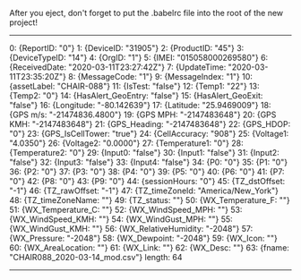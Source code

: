 After you eject, don't forget to put the .babelrc file into the root of the new project!

---

0: {ReportID: "0"}
1: {DeviceID: "31905"}
2: {ProductID: "45"}
3: {DeviceTypeID: "14"}
4: {OrgID: "1"}
5: {IMEI: "015058000269580"}
6: {ReceivedDate: "2020-03-11T23:27:42Z"}
7: {UpdateTime: "2020-03-11T23:35:20Z"}
8: {MessageCode: "1"}
9: {MessageIndex: "1"}
10: {assetLabel: "CHAIR-088"}
11: {IsTest: "false"}
12: {Temp1: "22"}
13: {Temp2: "0"}
14: {HasAlert_GeoEntry: "false"}
15: {HasAlert_GeoExit: "false"}
16: {Longitude: "-80.142639"}
17: {Latitude: "25.9469009"}
18: {GPS m/s: "-21474836.4800"}
19: {GPS MPH: "-2147483648"}
20: {GPS KMH: "-2147483648"}
21: {GPS_Heading: "-2147483648"}
22: {GPS_HDOP: "0"}
23: {GPS_IsCellTower: "true"}
24: {CellAccuracy: "908"}
25: {Voltage1: "4.0350"}
26: {Voltage2: "0.0000"}
27: {Temperature1: "0"}
28: {Temperature2: "0"}
29: {Input0: "false"}
30: {Input1: "false"}
31: {Input2: "false"}
32: {Input3: "false"}
33: {Input4: "false"}
34: {P0: "0"}
35: {P1: "0"}
36: {P2: "0"}
37: {P3: "0"}
38: {P4: "0"}
39: {P5: "0"}
40: {P6: "0"}
41: {P7: "0"}
42: {P8: "0"}
43: {P9: "0"}
44: {sessionHours: "0"}
45: {TZ_dstOffset: "-1"}
46: {TZ_rawOffset: "-1"}
47: {TZ_timeZoneId: "America/New_York"}
48: {TZ_timeZoneName: ""}
49: {TZ_status: ""}
50: {WX_Temperature_F: ""}
51: {WX_Temperature_C: ""}
52: {WX_WindSpeed_MPH: ""}
53: {WX_WindSpeed_KMH: ""}
54: {WX_WindGust_MPH: ""}
55: {WX_WindGust_KMH: ""}
56: {WX_RelativeHumidity: "-2048"}
57: {WX_Pressure: "-2048"}
58: {WX_Dewpoint: "-2048"}
59: {WX_Icon: ""}
60: {WX_AreaLocation: ""}
61: {WX_Link: ""}
62: {WX_Desc: ""}
63: {fname: "CHAIR088_2020-03-14_mod.csv"}
length: 64

---
